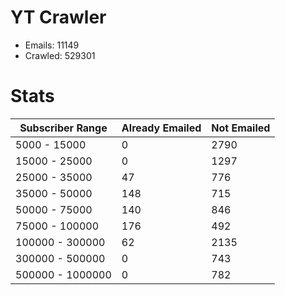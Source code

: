 # YT Crawler
- Emails: 11149
- Crawled: 529301

# Stats
| Subscriber Range  | Already Emailed | Not Emailed |
|-------|-------|-------|
| 5000 - 15000 | 0 | 2790 |
| 15000 - 25000 | 0 | 1297 |
| 25000 - 35000 | 47 | 776 |
| 35000 - 50000 | 148 | 715 |
| 50000 - 75000 | 140 | 846 |
| 75000 - 100000 | 176 | 492 |
| 100000 - 300000 | 62 | 2135 |
| 300000 - 500000 | 0 | 743 |
| 500000 - 1000000 | 0 | 782 |

